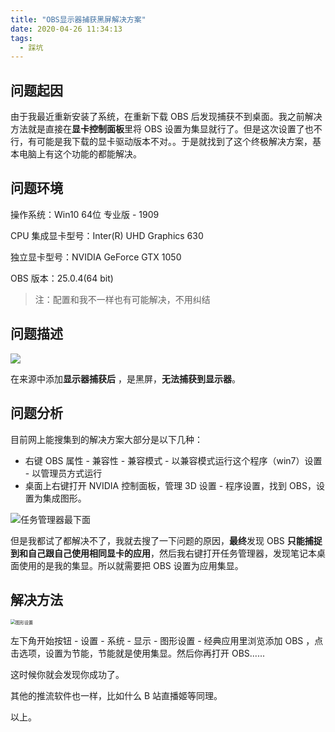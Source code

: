 ```yaml
---
title: "OBS显示器捕获黑屏解决方案"
date: 2020-04-26 11:34:13
tags:
  - 踩坑
---
```


## 问题起因

由于我最近重新安装了系统，在重新下载 OBS 后发现捕获不到桌面。我之前解决方法就是直接在**显卡控制面板**里将 OBS 设置为集显就行了。但是这次设置了也不行，有可能是我下载的显卡驱动版本不对。。于是就找到了这个终极解决方案，基本电脑上有这个功能的都能解决。

## 问题环境

操作系统：Win10 64位 专业版 - 1909

CPU 集成显卡型号：Inter(R) UHD Graphics 630

独立显卡型号：NVIDIA GeForce GTX 1050

OBS 版本：25.0.4(64 bit)

> 注：配置和我不一样也有可能解决，不用纠结

## 问题描述

![](https://blogimagee.oss-cn-beijing.aliyuncs.com/images/obs-noscreen.png)

在来源中添加**显示器捕获后** ，是黑屏，**无法捕获到显示器**。

## 问题分析

目前网上能搜集到的解决方案大部分是以下几种：

- 右键 OBS 属性 - 兼容性 - 兼容模式 - 以兼容模式运行这个程序（win7）设置 -  以管理员方式运行
- 桌面上右键打开 NVIDIA 控制面板，管理 3D 设置 - 程序设置，找到 OBS，设置为集成图形。

![任务管理器最下面](https://blogimagee.oss-cn-beijing.aliyuncs.com/images/obs-gpu.png)

但是我都试了都解决不了，我就去搜了一下问题的原因，**最终**发现 OBS **只能捕捉到和自己跟自己使用相同显卡的应用**，然后我右键打开任务管理器，发现笔记本桌面使用的是我的集显。所以就需要把 OBS 设置为应用集显。

## 解决方法

<img src="https://blogimagee.oss-cn-beijing.aliyuncs.com/images/obs-setting.png" alt="图形设置" style="zoom:50%;" />

左下角开始按钮 - 设置 - 系统 - 显示 - 图形设置 - 经典应用里浏览添加 OBS ，点击选项，设置为节能，节能就是使用集显。然后你再打开 OBS......

这时候你就会发现你成功了。

其他的推流软件也一样，比如什么 B 站直播姬等同理。

以上。